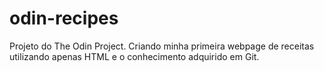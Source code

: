 # odin-recipes
Projeto do The Odin Project. Criando minha primeira webpage de receitas utilizando apenas HTML e o conhecimento adquirido em Git.